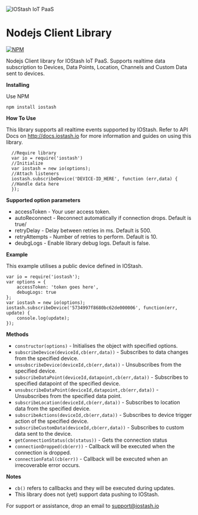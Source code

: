 

![IOStash IoT PaaS](http://iostash.io/wp-content/uploads/2016/06/iostashbeta_black.png) 

 Nodejs Client Library
===================


[![NPM](https://nodei.co/npm-dl/iostash.png)](https://nodei.co/npm/iostash/)


Nodejs Client library for IOStash IoT PaaS. Supports realtime data subscription to Devices, Data Points, Location, Channels and Custom Data sent to devices.

 **Installing**

Use NPM 

    npm install iostash

 
 **How To Use**

This library supports all realtime events supported by IOStash. Refer to API Docs on http://docs.iostash.io for more information and guides on using this library.

      //Require library
      var io = require('iostash')
      //Initialize
      var iostash = new io(options);
      //Attach listeners
      iostash.subscribeDevice('DEVICE-ID_HERE', function (err,data) {
      //Handle data here
      });  
 **Supported option parameters**
* accessToken - Your user access token.
* autoReconnect - Reconnect automatically if connection drops. Default is true/
* retryDelay - Delay between retries in ms. Default is 500.
* retryAttempts - Number of retries to perform. Default is 10.
* deubgLogs - Enable library debug logs. Default is false.


**Example**

This example utilises a public device defined in IOStash.

    var io = require('iostash');
    var options = {
        accessToken: 'token goes here',
        debugLogs: true
    };
    var iostash = new io(options);
    iostash.subscribeDevice('5734997f8680bc62de000006', function(err, update) {
        console.log(update);
    });

**Methods**   
   

 - `constructor(options)` - Initialises the object with specified options.
 - `subscribeDevice(deviceId,cb(err,data))` - Subscribes to data changes from the specified device.
 - `unsubscribeDevice(deviceId,cb(err,data))` - Unsubscribes from the specified device.
 - `subscribeDataPoint(deviceId,datapoint,cb(err,data))` - Subscribes to specified datapoint of the specified device.
 - `unsubscribeDataPoint(deviceId,datapoint,cb(err,data))` - Unsubscribes from the specified data point.
 - `subscribeLocation(deviceId,cb(err,data))` - Subscribes to location data from the specified device.
 - `subscribeActions(deviceId,cb(err,data))` - Subscribes to device trigger action of the specified device.
 - `subscribeCustomData(deviceId,cb(err,data))` - Subscribes to custom data sent to the device.
 - `getConnectionStatus(cb(status))` - Gets the connection status 
 - `connectionDropped(cb(err))` - Callback will be executed when the connection is dropped.
 - `connectionFatal(cb(err))` - Callback will be executed when an irrecoverable error occurs.

**Notes**

- `cb()` refers to callbacks and they will be executed during updates. 
- This library does not (yet) support data pushing to IOStash.

For support or assistance, drop an email to support@iostash.io